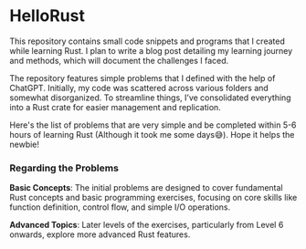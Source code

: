 # HelloRust
This repository contains small code snippets and programs that I created while learning Rust. I plan to write a blog post detailing my learning journey and methods, which will document the challenges I faced.

The repository features simple problems that I defined with the help of ChatGPT. Initially, my code was scattered across various folders and somewhat disorganized. To streamline things, I’ve consolidated everything into a Rust crate for easier management and replication.

Here's the list of problems that are very simple and be completed within 5-6 hours of learning Rust (Although it took me some days😅). Hope it helps the newbie!

### Regarding the Problems
**Basic Concepts**: The initial problems are designed to cover fundamental Rust concepts and basic programming exercises, focusing on core skills like function definition, control flow, and simple I/O operations.

**Advanced Topics**: Later levels of the exercises, particularly from Level 6 onwards, explore more advanced Rust features.